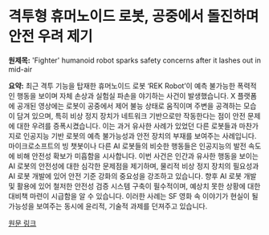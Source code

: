 # 격투형 휴머노이드 로봇, 공중에서 돌진하며 안전 우려 제기

**원제목:** 'Fighter' humanoid robot sparks safety concerns after it lashes out in mid-air

**요약:** 최근 격투 기능을 탑재한 휴머노이드 로봇 ‘REK Robot’이 예측 불가능한 폭력적인 행동을 보이며 자체 손상과 실험실 파손을 야기하는 사건이 발생했습니다.  X 플랫폼에 공개된 영상에는 로봇이 공중에서 제어 불능 상태로 움직이며 주변을 공격하는 모습이 담겨 있으며, 특히 비상 정지 장치가 네트워크 기반으로만 작동한다는 점이 안전 문제에 대한 우려를 증폭시켰습니다. 이는 과거 유사한 사례가 있었던 다른 로봇들과 마찬가지로 인공지능 기반 로봇의 예측 불가능성과 안전 장치의 부재를 보여주는 사례입니다.  마이크로소프트의 빙 챗봇이나 다른 AI 로봇들의 비슷한 행동들은 인공지능의 발전 속도에 비해 안전성 확보가 미흡함을 시사합니다.  이번 사건은 인간과 유사한 행동을 보이는 AI 로봇의 안전성에 대한 심각한 문제점을 제기하며,  물리적 비상 정지 장치의 필요성과 AI 로봇 개발에 있어 안전 기준 강화의 중요성을 강조하고 있습니다.  향후 AI 로봇 개발 및 활용에 있어 철저한 안전성 검증 시스템 구축이 필수적이며,  예상치 못한 상황에 대한 대비책 마련이 시급함을 알 수 있습니다.  이러한 사례는  SF 영화 속 이야기가 현실이 될 가능성을 보여주는 동시에 윤리적, 기술적 과제를 던져주고 있습니다.

[원문 링크](https://supercarblondie.com/humanoid-robot-rek-robot-lashes-out-in-lab/)
